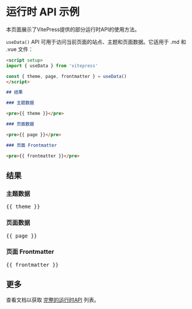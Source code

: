 # 运行时 API 示例

本页面展示了VitePress提供的部分运行时API的使用方法。

`useData()`  API 可用于访问当前页面的站点、主题和页面数据。它适用于 .md 和 .vue 文件：

```md
<script setup>
import { useData } from 'vitepress'

const { theme, page, frontmatter } = useData()
</script>

## 结果

### 主题数据

<pre>{{ theme }}</pre>

### 页面数据

<pre>{{ page }}</pre>

### 页面 Frontmatter

<pre>{{ frontmatter }}</pre>
```

<script setup>
import { useData } from 'vitepress'

const { site, theme, page, frontmatter } = useData()
</script>

## 结果

### 主题数据

<pre>{{ theme }}</pre>

### 页面数据

<pre>{{ page }}</pre>

### 页面 Frontmatter

<pre>{{ frontmatter }}</pre>

## 更多

查看文档以获取 [完整的运行时API](https://vitepress.dev/reference/runtime-api#usedata) 列表。
